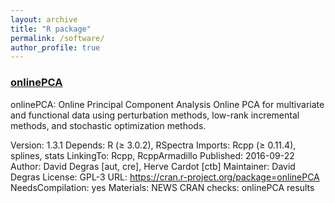 ```yaml
---
layout: archive
title: "R package"
permalink: /software/
author_profile: true
---
```


### [onlinePCA](https://cran.r-project.org/web/packages/onlinePCA/index.html)
onlinePCA: Online Principal Component Analysis
Online PCA for multivariate and functional data using perturbation methods, low-rank incremental methods, and stochastic optimization methods.

Version:	1.3.1
Depends:	R (≥ 3.0.2), RSpectra
Imports:	Rcpp (≥ 0.11.4), splines, stats
LinkingTo:	Rcpp, RcppArmadillo
Published:	2016-09-22
Author:	David Degras [aut, cre], Herve Cardot [ctb]
Maintainer:	David Degras <ddegrasv at gmail.com>
License:	GPL-3
URL:	https://cran.r-project.org/package=onlinePCA
NeedsCompilation:	yes
Materials:	NEWS
CRAN checks:	onlinePCA results
